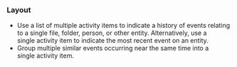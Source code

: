 ### Layout

- Use a list of multiple activity items to indicate a history of events relating to a single file, folder, person, or other entity. Alternatively, use a single activity item to indicate the most recent event on an entity.
- Group multiple similar events occurring near the same time into a single activity item.
